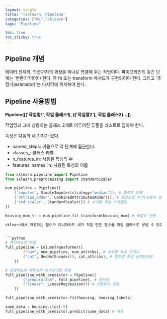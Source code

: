 ```yaml
---
layout: single
title: "[sklearn] Pipeline"
categories: ["ML","sklearn"]
tags: "Pipeline"

toc: true
toc_sticky: true
---
```


## Pipeline 개념
데이터 전처리, 학습까지의 과정을 하나로 연결해 주는 작업이다. 파이프라인의 중간 단계는 '변환기'이어야 한다. 즉 fit 또는 transform 메서드가 구현되어야 한다. 그리고 '추정기(estimator)'는 마지막에 위치해야 한다. 

## Pipeline 사용방법
**Pipeline([('작업명1', 작업 클래스1), (['작업명2'], 작업 클래스2)...])**

작업명과 그에 상응하는 클래스 2개로 이루어진 튜플을 리스트로 답아야 한다.   
  

속성은 다음의 네 가지가 있다.
- named_steps: 이름으로 각 단계에 접근한다.
- classes_: 클래스 라벨
- n_features_in: 사용된 특성의 수
- features_names_in: 사용된 특성의 이름 


```python
from sklearn.pipeline import Pipeline
from sklearn.preprocessing import StandardScaler

num_pipeline = Pipeline([
    ('imputer', SimpleImputer(strategy="median")), # 결측치 대체
    ('attribs_adder', CombinedAttributesAdder()), # 특성조합 추가(사용자 정의 함수)
    ('std_scaler', StandardScaler()) # 수치형 특성 스케일링
])

housing_num_tr = num_pipeline.fit_transform(housing_num) # 배열로 반환

sklearn에서 제공하는 함수가 아니더라도 내가 직접 만든 함수를 작업 클래스로 넣을 수 있다. 따라서 파이프라인으로 구성할 것을 고려해 전처리 과정은 함수로 구현하는 것이 좋다. 전처리는 pandas로 하기보다는 sklearn으로 시도하자. 그래야 다른 sklearn 함수들과 호환이 잘 된다.


```python
# 파이프라인 연결
full_pipeline = ColumnTransformer([
        ("num", num_pipeline, num_attribs), # 수치형 특성 전처리
        ("cat", OneHotEncoder(), cat_attribs), # 범주형 특성 원핫인코딩
    ])
```

```python
# 모델학습과 예측까지 파이프라인 연결
full_pipeline_with_predictor = Pipeline([
        ("preparation", full_pipeline), # 전처리
        ("linear", LinearRegression()) # 선형회귀 모델
    ])

full_pipeline_with_predictor.fit(housing, housing_labels)

some_data = housing.iloc[:5]
full_pipeline_with_predictor.predict(some_data) # 예측
```

